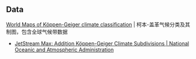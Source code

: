 
## Data

[World Maps of Köppen-Geiger climate classification](https://koeppen-geiger.vu-wien.ac.at/) | 柯本-盖革气候分类及其制图，包含全球气候带数据

- [JetStream Max: Addition Köppen-Geiger Climate Subdivisions | National Oceanic and Atmospheric Administration](https://www.noaa.gov/jetstream/global/climate-zones/jetstream-max-addition-k-ppen-geiger-climate-subdivisions)
